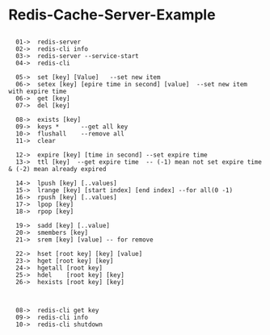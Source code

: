 # Redis-Cache-Server-Example

##  
      01->	redis-server
      02->	redis-cli info
      03->	redis-server --service-start
      04->	redis-cli

      05->	set [key] [Value]	--set new item
      06->	setex [key] [epire time in second] [value]  --set new item with expire time
      06->	get [key]
      07->	del [key]

      08->	exists [key]
      09->	keys *		--get all key
      10->	flushall	--remove all 
      11->	clear

      12->	expire [key] [time in second] --set expire time
      13->	ttl [key]  --get expire time  -- (-1) mean not set expire time & (-2) mean already expired

      14->	lpush [key] [..values]
      15->	lrange [key] [start index] [end index] --for all(0 -1)
      16->	rpush [key] [..values]
      17-> 	lpop [key]
      18->	rpop [key]

      19->	sadd [key] [..value]
      20-> 	smembers [key]
      21->	srem [key] [value] -- for remove 

      22-> 	hset [root key] [key] [value]
      23->	hget [root key] [key]
      24->	hgetall [root key] 
      25-> 	hdel	[root key] [key]
      26->	hexists [root key] [key]



      08->	redis-cli get key
      09-> 	redis-cli info
      10-> 	redis-cli shutdown
